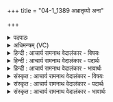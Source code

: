 +++
title = "04-1_1389 अभ्रातृव्यो अना"

+++
<details><summary>पदपाठः</summary>

अ꣣भ्रातृव्यः꣢। अ꣣। भ्रातृव्यः꣢। अ꣣ना꣢। त्वम्। अ꣡ना꣢꣯पिः। अन्। आ꣣पिः। इन्द्र। जनु꣡षा꣢। स꣣ना꣢त्। अ꣣सि। युधा꣢। इत्। आ꣣पित्व꣢म्। इ꣣च्छसे। १३८९।
</details>

<details><summary>अधिमन्त्रम् (VC)</summary>

- इन्द्रः
- सौभरि: काण्व:
- काकुभः प्रगाथः (विषमा ककुप्, समा सतोबृहती)
- ऋषभः
</details>

<details><summary>हिन्दी : आचार्य रामनाथ वेदालंकार - विषयः</summary>

प्रथम ऋचा पूर्वार्चिक में ३९९ क्रमाङ्क पर परमात्मा के विषय में व्याख्यात हो चुकी है। यहाँ जीवात्मा का विषय वर्णित करते हैं।
</details>

<details><summary>हिन्दी : आचार्य रामनाथ वेदालंकार - पदार्थः</summary>

पदार्थान्वय -  हे जीवात्मन् ! (सनात्) सदा (जनुषा) शरीरधारणरूप जन्म से तू (अभ्रातृव्यः) न शत्रुओंवाला, (अना) न नेतावाला और (अनापिः) न किसी का बन्धु (असि) है, (युधा इत्) युद्ध से ही (आपित्वम्) किसी को बन्धु वा किसी को शत्रु (इच्छसे) मानने लगता है ॥१॥
</details>

<details><summary>हिन्दी : आचार्य रामनाथ वेदालंकार - भावार्थः</summary>

भावार्थ -  जब शिशु माता के गर्भ से जन्म लेता है,तब न उसका कोई शत्रु,न नेता,न ही बन्धु होता है। बड़ा होकर सांसारिक वासनाओं से वासित वह युद्ध आदि से किसी को शत्रु,किसी को नेता और किसी को बन्धु बना लेता है। युद्ध,विद्वेष आदि छोड़कर उसे सबके साथ मित्रता करके आपस में शान्ति के साथ रहना चाहिए ॥१॥
</details>

<details><summary>संस्कृत : आचार्य रामनाथ वेदालंकार - विषयः</summary>

तत्र प्रथमा ऋक् पूर्वार्चिके ३९९ क्रमाङ्के परमात्मविषये व्याख्याता। अत्र जीवात्मविषयो वर्ण्यते।
</details>

<details><summary>संस्कृत : आचार्य रामनाथ वेदालंकार - पदार्थः</summary>

पदार्थान्वय -  हे (इन्द्र) जीवात्मन् ! त्वम् (सनात्) सदा (जनुषा) जन्मना (अभ्रातृव्यः) अशत्रुः, (अना) अनेतृकः, (अनापिः) अबन्धुश्च (असि) वर्तसे। (युधा इत्) युद्धेनैव (आपित्वम्) बन्धुत्वं शत्रुत्वं वा (इच्छसे) अभिलषसि ॥१॥
</details>

<details><summary>संस्कृत : आचार्य रामनाथ वेदालंकार - भावार्थः</summary>

भावार्थ -  यदा शिशुर्मातुर्गर्भादुत्पद्यते तदा न तस्य कोऽपि शत्रुर्न मित्रं न नेता नापि च बन्धुर्भवति। वृद्धिं गतः सन् सांसारिकवासनाभिर्वासितः स युद्धादिना कमपि शत्रुं कमपि नेतारं कमपि च बन्धुं करोति। युद्धविद्वेषादिकं परित्यज्य तेन सर्वैः सह मैत्रीं कृत्वा परस्परं शान्त्या वर्तनीयम् ॥१॥
</details>